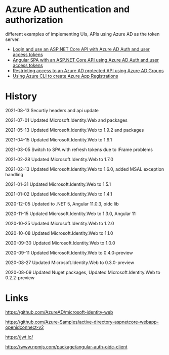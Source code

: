 # Azure AD authentication and authorization

different examples of implementing UIs, APIs using Azure AD as the token server. 

<ul>	
	<li><a href="https://damienbod.com/2020/05/29/login-and-use-asp-net-core-api-with-azure-ad-auth-and-user-access-tokens/">Login and use an ASP.NET Core API with Azure AD Auth and user access tokens</a></li>
	<li><a href="https://damienbod.com/2020/06/08/angular-spa-with-an-asp-net-core-api-using-azure-ad-auth-and-user-access-tokens/">Angular SPA with an ASP.NET Core API using Azure AD Auth and user access tokens</a></li>
    <li><a href="https://damienbod.com/2020/06/13/restricting-access-to-an-azure-ad-protected-api-using-azure-ad-groups/">Restricting access to an Azure AD protected API using Azure AD Groups</a></li>
    <li><a href="https://damienbod.com/2020/06/22/using-azure-cli-to-create-azure-app-registrations/">Using Azure CLI to create Azure App Registrations</a></li>
</ul>

# History

2021-08-13 Securtiy headers and api update

2021-07-01 Updated Microsoft.Identity.Web and packages

2021-05-13 Updated Microsoft.Identity.Web to 1.9.2 and packages

2021-04-15 Updated Microsoft.Identity.Web to 1.9.1

2021-03-05 Switch to SPA with refresh tokens due to IFrame problems

2021-02-28 Updated Microsoft.Identity.Web to 1.7.0

2021-02-13 Updated Microsoft.Identity.Web to 1.6.0, added MSAL exception handling

2021-01-31 Updated Microsoft.Identity.Web to 1.5.1

2021-01-02 Updated Microsoft.Identity.Web to 1.4.1

2020-12-05 Updated to .NET 5, Angular 11.0.3, oidc lib

2020-11-15 Updated Microsoft.Identity.Web to 1.3.0, Angular 11

2020-10-25 Updated Microsoft.Identity.Web to 1.2.0

2020-10-08 Updated Microsoft.Identity.Web to 1.1.0

2020-09-30 Updated Microsoft.Identity.Web to 1.0.0

2020-09-11 Updated Microsoft.Identity.Web to 0.4.0-preview

2020-08-27 Updated Microsoft.Identity.Web to 0.3.0-preview

2020-08-09 Updated Nuget packages, Updated Microsoft.Identity.Web to 0.2.2-preview

# Links

https://github.com/AzureAD/microsoft-identity-web

https://github.com/Azure-Samples/active-directory-aspnetcore-webapp-openidconnect-v2

https://jwt.io/

https://www.npmjs.com/package/angular-auth-oidc-client
